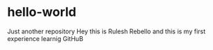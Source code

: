 # hello-world
Just another repository
Hey this is Rulesh Rebello and this is my first experience learnig GitHuB
